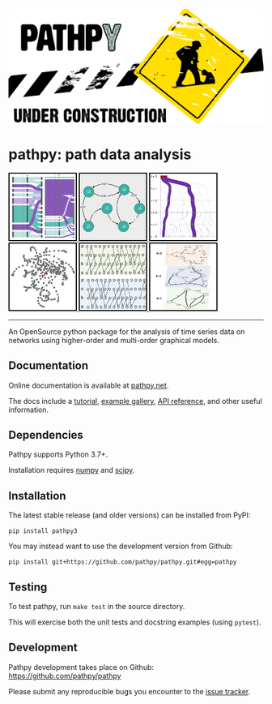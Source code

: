 ![pathpy under construction](doc/_static/construction.png)

pathpy: path data analysis
==========================

<div class="row">

<a href=https://www.pathpy.net>
<img src="doc/_static/thumb_1.png" height="135" width="135">
</a>

<a href=https://www.pathpy.net>
<img src="doc/_static/thumb_2.png" height="135" width="135">
</a>

<a href=https://www.pathpy.net>
<img src="doc/_static/thumb_3.png" height="135" width="135">
</a>

<a href=https://www.pathpy.net>
<img src="doc/_static/thumb_4.png" height="135" width="135">
</a>

<a href=https://www.pathpy.net>
<img src="doc/_static/thumb_5.png" height="135" width="135">
</a>

<a href=https://www.pathpy.net>
<img src="doc/_static/thumb_6.png" height="135" width="135">
</a>

</div>

--------------------------------------

An OpenSource python package for the analysis of time series data on networks
using higher-order and multi-order graphical models.

Documentation
-------------

Online documentation is available at [pathpy.net](https://www.pathpy.net).

The docs include a [tutorial](https://www.pathpy.net/tutorial.html), [example gallery](https://www.pathpy.net/examples/index.html), [API reference](https://www.pathpy.net/api.html), and other useful information.


Dependencies
------------

Pathpy supports Python 3.7+.

Installation requires [numpy](http://www.numpy.org/) and [scipy](https://www.scipy.org/).
<!-- Some functions will optionally use [statsmodels](https://www.statsmodels.org/) if it is installed.  -->


Installation
------------

The latest stable release (and older versions) can be installed from PyPI:

    pip install pathpy3

You may instead want to use the development version from Github:

    pip install git+https://github.com/pathpy/pathpy.git#egg=pathpy


Testing
-------

To test pathpy, run `make test` in the source directory.

This will exercise both the unit tests and docstring examples (using `pytest`).


Development
-----------

Pathpy development takes place on Github: https://github.com/pathpy/pathpy

Please submit any reproducible bugs you encounter to the [issue tracker](https://github.com/pathpy/pathpy/issues).
